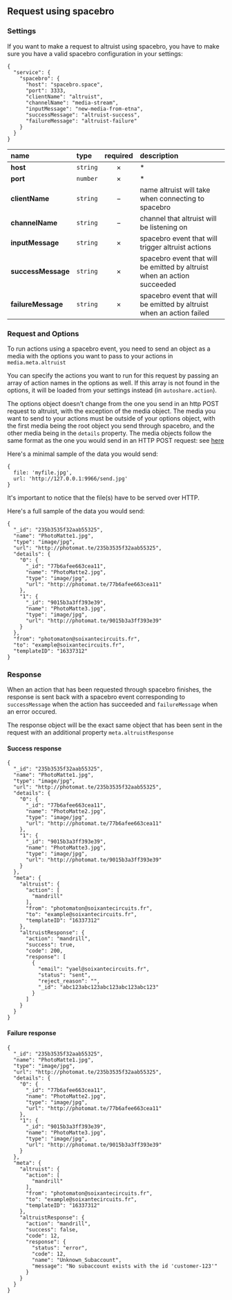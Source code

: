 ## Request using spacebro

### Settings

If you want to make a request to altruist using spacebro, you have to make sure you have a valid spacebro configuration in your settings:

```
{
  "service": {
    "spacebro": {
      "host": "spacebro.space",
      "port": 3333,
      "clientName": "altruist",
      "channelName": "media-stream",
      "inputMessage": "new-media-from-etna",
      "successMessage": "altruist-success",
      "failureMessage": "altruist-failure"
    }
  }
}
```

|name|type|required|description|
|:---|:---|:---:|:---|
|**host**|`string`|&times;|*|
|**port**|`number`|&times;|*|
|**clientName**|`string`|&minus;|name altruist will take when connecting to spacebro|
|**channelName**|`string`|&minus;|channel that altruist will be listening on|
|**inputMessage**|`string`|&times;|spacebro event that will trigger altruist actions|
|**successMessage**|`string`|&times;|spacebro event that will be emitted by altruist when an action succeeded|
|**failureMessage**|`string`|&times;|spacebro event that will be emitted by altruist when an action failed|

### Request and Options

To run actions using a spacebro event, you need to send an object as a media with the options you want to pass to your actions in `media.meta.altruist`

You can specify the actions you want to run for this request by passing an array of action names in the options as well. If this array is not found in the options, it will be loaded from your settings instead (in `autoshare.action`).

The options object doesn't change from the one you send in an http POST request to altruist, with the exception of the media object.
The media you want to send to your actions must be outside of your options object, with the first media being the root object you send through spacebro, and the other media being in the `details` property.
The media objects follow the same format as the one you would send in an HTTP POST request: see [here](/docs/postRequest.md#media)

Here's a minimal sample of the data you would send:

```
{
  file: 'myfile.jpg',
  url: 'http://127.0.0.1:9966/send.jpg'
}
```

It's important to notice that the file(s) have to be served over HTTP.

Here's a full sample of the data you would send:

```
{
  "_id": "235b3535f32aab55325",
  "name": "PhotoMatte1.jpg",
  "type": "image/jpg",
  "url": "http://photomat.te/235b3535f32aab55325",
  "details": {
    "0": {
      "_id": "77b6afee663cea11",
      "name": "PhotoMatte2.jpg",
      "type": "image/jpg",
      "url": "http://photomat.te/77b6afee663cea11"
    },
    "1": {
      "_id": "9015b3a3ff393e39",
      "name": "PhotoMatte3.jpg",
      "type": "image/jpg",
      "url": "http://photomat.te/9015b3a3ff393e39"
    }
  },
  "from": "photomaton@soixantecircuits.fr",
  "to": "example@soixantecircuits.fr",
  "templateID": "16337312"
}
```

### Response

When an action that has been requested through spacebro finishes, the response is sent back with a spacebro event corresponding to `successMessage` when the action has succeeded and `failureMessage` when an error occured.

The response object will be the exact same object that has been sent in the request with an additional property `meta.altruistResponse`

#### Success response

```
{
  "_id": "235b3535f32aab55325",
  "name": "PhotoMatte1.jpg",
  "type": "image/jpg",
  "url": "http://photomat.te/235b3535f32aab55325",
  "details": {
    "0": {
      "_id": "77b6afee663cea11",
      "name": "PhotoMatte2.jpg",
      "type": "image/jpg",
      "url": "http://photomat.te/77b6afee663cea11"
    },
    "1": {
      "_id": "9015b3a3ff393e39",
      "name": "PhotoMatte3.jpg",
      "type": "image/jpg",
      "url": "http://photomat.te/9015b3a3ff393e39"
    }
  },
  "meta": {
    "altruist": {
      "action": [
        "mandrill"
      ],
      "from": "photomaton@soixantecircuits.fr",
      "to": "example@soixantecircuits.fr",
      "templateID": "16337312"
    },
    "altruistResponse": {
      "action": "mandrill",
      "success": true,
      "code": 200,
      "response": [
        {
          "email": "yael@soixantecircuits.fr",
          "status": "sent",
          "reject_reason": "",
          "_id": "abc123abc123abc123abc123abc123"
        }
      ]
    }
  }
}
```

#### Failure response

```
{
  "_id": "235b3535f32aab55325",
  "name": "PhotoMatte1.jpg",
  "type": "image/jpg",
  "url": "http://photomat.te/235b3535f32aab55325",
  "details": {
    "0": {
      "_id": "77b6afee663cea11",
      "name": "PhotoMatte2.jpg",
      "type": "image/jpg",
      "url": "http://photomat.te/77b6afee663cea11"
    },
    "1": {
      "_id": "9015b3a3ff393e39",
      "name": "PhotoMatte3.jpg",
      "type": "image/jpg",
      "url": "http://photomat.te/9015b3a3ff393e39"
    }
  },
  "meta": {
    "altruist": {
      "action": [
        "mandrill"
      ],
      "from": "photomaton@soixantecircuits.fr",
      "to": "example@soixantecircuits.fr",
      "templateID": "16337312"
    },
    "altruistResponse": {
      "action": "mandrill",
      "success": false,
      "code": 12,
      "response": {
        "status": "error",
        "code": 12,
        "name": "Unknown_Subaccount",
        "message": "No subaccount exists with the id 'customer-123'"
      }
    }
  }
}
```
